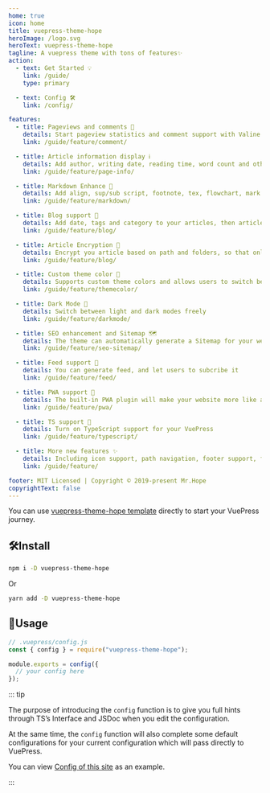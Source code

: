 ```yaml
---
home: true
icon: home
title: vuepress-theme-hope
heroImage: /logo.svg
heroText: vuepress-theme-hope
tagline: A vuepress theme with tons of features✨
action:
  - text: Get Started 💡
    link: /guide/
    type: primary

  - text: Config 🛠
    link: /config/

features:
  - title: Pageviews and comments 💬
    details: Start pageview statistics and comment support with Valine and Vssue
    link: /guide/feature/comment/

  - title: Article information display ℹ
    details: Add author, writing date, reading time, word count and other information to your article
    link: /guide/feature/page-info/

  - title: Markdown Enhance 🧰
    details: Add align, sup/sub script, footnote, tex, flowchart, mark and presentation support in markdown
    link: /guide/feature/markdown/

  - title: Blog support 📝
    details: Add date, tags and category to your articles, then article, tag, category and timeline list will be auto generated
    link: /guide/feature/blog/

  - title: Article Encryption 🔐
    details: Encrypt you article based on path and folders, so that only the one you want could see them
    link: /guide/feature/blog/

  - title: Custom theme color 🎨
    details: Supports custom theme colors and allows users to switch between preset theme colors
    link: /guide/feature/themecolor/

  - title: Dark Mode 🌙
    details: Switch between light and dark modes freely
    link: /guide/feature/darkmode/

  - title: SEO enhancement and Sitemap 🗺
    details: The theme can automatically generate a Sitemap for your website, and optimize the resulting web page for search engines.
    link: /guide/feature/seo-sitemap/

  - title: Feed support 📡
    details: You can generate feed, and let users to subcribe it
    link: /guide/feature/feed/

  - title: PWA support 📲
    details: The built-in PWA plugin will make your website more like an APP.
    link: /guide/feature/pwa/

  - title: TS support 🔧
    details: Turn on TypeScript support for your VuePress
    link: /guide/feature/typescript/

  - title: More new features ✨
    details: Including icon support, path navigation, footer support, fullscreen button, blog homepage, etc.
    link: /guide/feature/

footer: MIT Licensed | Copyright © 2019-present Mr.Hope
copyrightText: false
---
```


You can use [vuepress-theme-hope template](https://github.com/Mister-Hope/vuepress-theme-hope-template) directly to start your VuePress journey.

## 🛠Install

```bash
npm i -D vuepress-theme-hope
```

Or

```bash
yarn add -D vuepress-theme-hope
```

## 🚀Usage

```js
// .vuepress/config.js
const { config } = require("vuepress-theme-hope");

module.exports = config({
  // your config here
});
```

::: tip

The purpose of introducing the `config` function is to give you full hints through TS’s Interface and JSDoc when you edit the configuration.

At the same time, the `config` function will also complete some default configurations for your current configuration which will pass directly to VuePress.

You can view [Config of this site][docs-config] as an example.

:::

[docs-config]: https://github.com/Mister-Hope/vuepress-theme-hope/blob/v1/docs/theme/src/.vuepress/config.js
